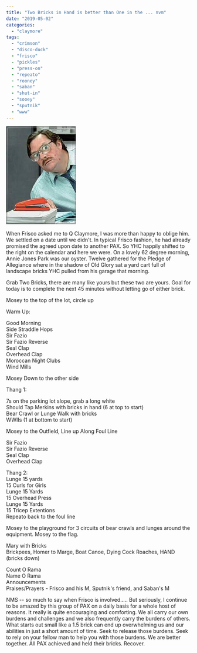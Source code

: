 ```yaml
---
title: "Two Bricks in Hand is better than One in the ... nvm"
date: "2019-05-02"
categories: 
  - "claymore"
tags: 
  - "crimson"
  - "disco-duck"
  - "frisco"
  - "pickles"
  - "press-on"
  - "repeato"
  - "rooney"
  - "saban"
  - "shut-in"
  - "sooey"
  - "sputnik"
  - "www"
---
```


![](images/image.png)

When Frisco asked me to Q Claymore, I was more than happy to oblige him. We settled on a date until we didn't. In typical Frisco fashion, he had already promised the agreed upon date to another PAX. So YHC happily shifted to the right on the calendar and here we were. On a lovely 62 degree morning, Annie Jones Park was our oyster. Twelve gathered for the Pledge of Allegiance where in the shadow of Old Glory sat a yard cart full of landscape bricks YHC pulled from his garage that morning.

Grab Two Bricks, there are many like yours but these two are yours. Goal for today is to complete the next 45 minutes without letting go of either brick.

Mosey to the top of the lot, circle up

Warm Up:

Good Morning  
Side Straddle Hops  
Sir Fazio  
Sir Fazio Reverse  
Seal Clap  
Overhead Clap  
Moroccan Night Clubs  
Wind Mills

Mosey Down to the other side

Thang 1:

7s on the parking lot slope, grab a long white  
Should Tap Merkins with bricks in hand (6 at top to start)  
Bear Crawl or Lunge Walk with bricks  
WWIIs (1 at bottom to start)

  
Mosey to the Outfield, Line up Along Foul Line

Sir Fazio  
Sir Fazio Reverse  
Seal Clap  
Overhead Clap

Thang 2:  
Lunge 15 yards  
15 Curls for Girls  
Lunge 15 Yards  
15 Overhead Press  
Lunge 15 Yards  
15 Tricep Extentions  
Repeato back to the foul line

Mosey to the playground for 3 circuits of bear crawls and lunges around the equipment. Mosey to the flag.

Mary with Bricks  
Brickpees, Homer to Marge, Boat Canoe, Dying Cock Roaches, HAND (bricks down)

Count O Rama  
Name O Rama  
Announcements  
Praises/Prayers - Frisco and his M, Sputnik's friend, and Saban's M

NMS -- so much to say when Frisco is involved..... But seriously, I continue to be amazed by this group of PAX on a daily basis for a whole host of reasons. It really is quite encouraging and comforting. We all carry our own burdens and challenges and we also frequently carry the burdens of others. What starts out small like a 1.5 brick can end up overwhelming us and our abilities in just a short amount of time. Seek to release those burdens. Seek to rely on your fellow man to help you with those burdens. We are better together. All PAX achieved and held their bricks. Recover.
